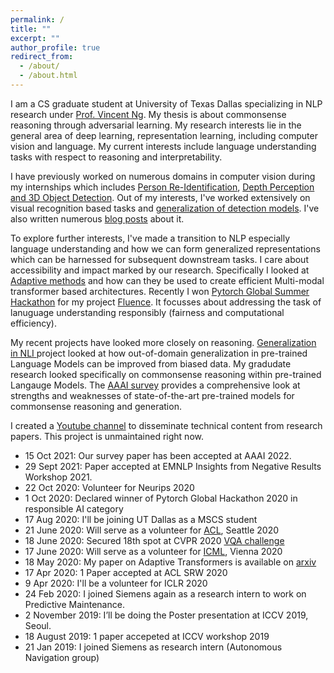 ```yaml
---
permalink: /
title: ""
excerpt: ""
author_profile: true
redirect_from:
  - /about/
  - /about.html
---
```


I am a CS graduate student at University of Texas Dallas specializing in NLP research under [Prof. Vincent Ng](http://www.hlt.utdallas.edu/~vince/). My thesis is about commonsense reasoning through adversarial learning. My research interests lie in the general area of deep learning, representation learning, including computer vision and language. My current interests include language understanding tasks with respect to reasoning and interpretability.

I have previously worked on numerous domains in computer vision during my internships which includes [Person Re-Identification](https://prajjwal1.github.io/publications/IncrementalPersonReid), [Depth Perception and 3D Object Detection](https://www.youtube.com/watch?v=vlDTgj3Kut8). Out of my interests, I've worked extensively on visual recognition based tasks and [generalization of detection models](https://prajjwal1.github.io/publications/GenDetectionIccvw19). I've also written numerous [blog posts](https://prajjwal1.github.io/blog/) about it.

To explore further interests, I've made a transition to NLP especially language understanding and how we can form generalized representations which can be harnessed for subsequent downstream tasks. I care about accessibility and impact marked by our research. Specifically I looked at [Adaptive methods](https://prajjwal1.github.io/publications/adaptive_tfmr_acl_srw_2020) and how can they be used to create efficient Multi-modal transformer based architectures. Recently I won [Pytorch Global Summer Hackathon](https://pytorch.org/blog/announcing-the-winners-of-the-2020-global-pytorch-summer-hackathon/) for my project [Fluence](https://github.com/prajjwal1/fluence). It focusses about addressing the task of lanuguage understanding responsibly (fairness and computational efficiency).

My recent projects have looked more closely on reasoning. [Generalization in NLI ](https://arxiv.org/abs/2110.01518) project looked at how out-of-domain generalization in pre-trained Language Models can be improved from biased data. My gradudate research looked specifically on commonsense reasoning within pre-trained Langauge Models. The [AAAI survey](https://www.hlt.utdallas.edu/~vince/papers/aaai22.pdf) provides a comprehensive look at strengths and weaknesses of state-of-the-art pre-trained models for commonsense reasoning and generation.


I created a [Youtube channel](https://youtube.com/c/aijournal) to disseminate technical content from research papers. This project is unmaintained right now.

* 15 Oct 2021: Our survey paper has been accepted at AAAI 2022. 
* 29 Sept 2021: Paper accepted at EMNLP Insights from Negative Results Workshop 2021.
* 22 Oct 2020: Volunteer for Neurips 2020
* 1 Oct 2020: Declared winner of Pytorch Global Hackathon 2020 in responsible AI category
* 17 Aug 2020: I'll be joining UT Dallas as a MSCS student
* 21 June 2020: Will serve as a volunteer for [ACL](https://acl2020.org/), Seattle 2020
* 18 June 2020: Secured 18th spot at CVPR 2020 [VQA challenge](https://visualqa.org/roe)
* 17 June 2020: Will serve as a volunteer for [ICML](https://icml.cc/Conferences/2020), Vienna 2020
* 18 May 2020: My paper on Adaptive Transformers is available on [arxiv](https://arxiv.org/abs/2005.07486)
* 17 Apr 2020: 1 Paper accepted at ACL SRW 2020
* 9 Apr 2020: I'll be a volunteer for ICLR 2020
* 24 Feb 2020: I joined Siemens again as a research intern to work on Predictive Maintenance.
* 2 November 2019: I’ll be doing the Poster presentation at ICCV 2019, Seoul.
* 18 August 2019: 1 paper accepeted at ICCV workshop 2019
* 21 Jan 2019: I joined Siemens as research intern (Autonomous Navigation group)



<!-- Conferences attended: ICCV 2019, ICLR 2020, ACL 2020, EMNLP 2020 -->
